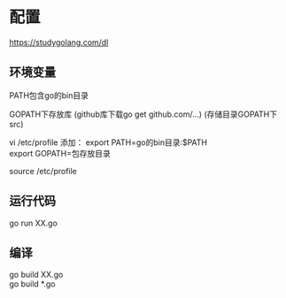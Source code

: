 # 配置

https://studygolang.com/dl

## 环境变量

PATH包含go的bin目录  

GOPATH下存放库
(github库下载go get github.com/...)
(存储目录GOPATH下src)


vi /etc/profile
添加：
export PATH=go的bin目录:$PATH  
export GOPATH=包存放目录

source /etc/profile  


## 运行代码  
go run XX.go 

## 编译  
go build XX.go  
go build *.go
